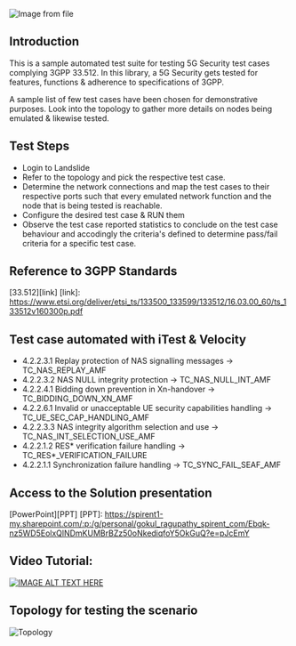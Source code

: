 ![Image from file](Spirent_logo_full_1.png=300x100)

## Introduction
This is a sample automated test suite for testing 5G Security test cases complying 3GPP 33.512. 
In this library, a 5G Security gets tested for features, functions & adherence to specifications of 3GPP.

A sample list of few test cases have been chosen for demonstrative purposes. 
Look into the topology to gather more details on nodes being emulated & likewise tested.

## Test Steps
* Login to Landslide
* Refer to the topology and pick the respective test case. 
* Determine the network connections and map the test cases to their respective ports such that every emulated network function and the node that is being tested is reachable. 
* Configure the desired test case & RUN them
* Observe the test case reported statistics to conclude on the test case behaviour and accodingly the criteria's defined to determine pass/fail criteria for a specific test case. 

## Reference to 3GPP Standards
[33.512][link]
[link]: <https://www.etsi.org/deliver/etsi_ts/133500_133599/133512/16.03.00_60/ts_133512v160300p.pdf>

## Test case automated with iTest & Velocity
* 4.2.2.3.1 Replay protection of NAS signalling messages -> TC_NAS_REPLAY_AMF
* 4.2.2.3.2 NAS NULL integrity protection -> TC_NAS_NULL_INT_AMF
* 4.2.2.4.1 Bidding down prevention in Xn-handover -> TC_BIDDING_DOWN_XN_AMF
* 4.2.2.6.1 Invalid or unacceptable UE security capabilities handling -> TC_UE_SEC_CAP_HANDLING_AMF
* 4.2.2.3.3 NAS integrity algorithm selection and use  -> TC_NAS_INT_SELECTION_USE_AMF
* 4.2.2.1.2 RES* verification failure handling -> TC_RES*_VERIFICATION_FAILURE
* 4.2.2.1.1 Synchronization failure handling -> TC_SYNC_FAIL_SEAF_AMF

## Access to the Solution presentation
[PowerPoint][PPT]
[PPT]: <https://spirent1-my.sharepoint.com/:p:/g/personal/gokul_ragupathy_spirent_com/Ebqk-nz5WD5EolxQlNDmKUMBrBZz50oNkediqfoY5OkGuQ?e=pJcEmY>

## Video Tutorial:
[![IMAGE ALT TEXT HERE](https://img.youtube.com/vi/6-Gg2uXb39k/0.jpg)](https://www.youtube.com/watch?v=6-Gg2uXb39k)

## Topology for testing the scenario
![Topology](ls_EPCFunc.png=900x450)